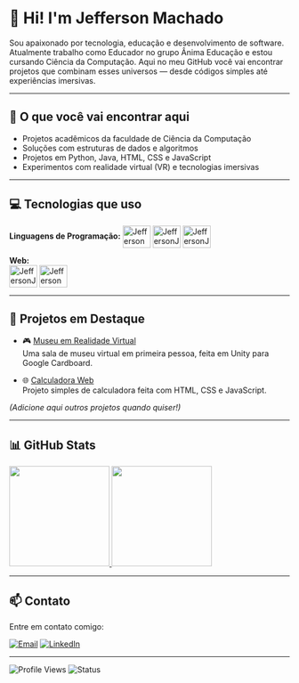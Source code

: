 # 👋 Hi! I'm Jefferson Machado

Sou apaixonado por tecnologia, educação e desenvolvimento de software. Atualmente trabalho como Educador no grupo Ânima Educação e estou cursando Ciência da Computação. Aqui no meu GitHub você vai encontrar projetos que combinam esses universos — desde códigos simples até experiências imersivas.

---

## 🚀 O que você vai encontrar aqui

- Projetos acadêmicos da faculdade de Ciência da Computação
- Soluções com estruturas de dados e algoritmos
- Projetos em Python, Java, HTML, CSS e JavaScript
- Experimentos com realidade virtual (VR) e tecnologias imersivas

---

## 💻 Tecnologias que uso

**Linguagens de Programação:**
<img align="center" alt="JeffersonPython" height="40" width="50" src="https://cdn.jsdelivr.net/gh/devicons/devicon/icons/python/python-original.svg"/>
<img align="center" alt="JeffersonJAVA" height="40" width="50" src="https://cdn.jsdelivr.net/gh/devicons/devicon/icons/java/java-original.svg"/>
<img align="center" alt="JeffersonJAVA" height="40" width="50" src="https://cdn.jsdelivr.net/gh/devicons/devicon/icons/javascript/javascript-plain.svg" />


**Web:**  
<img align="center" alt="JeffersonJAVA" height="40" width="50" src="https://cdn.jsdelivr.net/gh/devicons/devicon/icons/html5/html5-original-wordmark.svg" />
<img align="center" alt="JeffersonCSS" height="40" width="50" src="https://cdn.jsdelivr.net/gh/devicons/devicon/icons/css3/css3-original-wordmark.svg"/>

---

## 📌 Projetos em Destaque

- 🎮 [Museu em Realidade Virtual](https://github.com/seurepo)  
  Uma sala de museu virtual em primeira pessoa, feita em Unity para Google Cardboard.

- 🌐 [Calculadora Web](https://github.com/seurepo)  
  Projeto simples de calculadora feita com HTML, CSS e JavaScript.

*(Adicione aqui outros projetos quando quiser!)*

---

## 📊 GitHub Stats

<div>
  <a href="https://github.com/jeffersonmachado95">
    <img height="180em" src="https://github-readme-stats.vercel.app/api?username=jeffersonmachado95&show_icons=true&theme=dark&include_all_commits=true&count_private=true"/>
  </a>
  <a href="https://github.com/jeffersonmachado95">
    <img height="180em" src="https://github-readme-stats.vercel.app/api/top-langs/?username=jeffersonmachado95&layout=compact&langs_count=16&theme=dark"/>
  </a>
</div>

---

## 📫 Contato

Entre em contato comigo:

[![Email](https://img.shields.io/badge/Email-0078D4?style=for-the-badge&logo=microsoftoutlook&logoColor=white)](mailto:jeffersonhenrique_1995@outlook.com)
[![LinkedIn](https://img.shields.io/badge/LinkedIn-0A66C2?style=for-the-badge&logo=linkedin&logoColor=white)](https://www.linkedin.com/in/jefferson-machado-baa51a170/)

---

![Profile Views](https://komarev.com/ghpvc/?username=jeffersonmachado95&color=blue)
![Status](https://img.shields.io/badge/status-developer-green)



